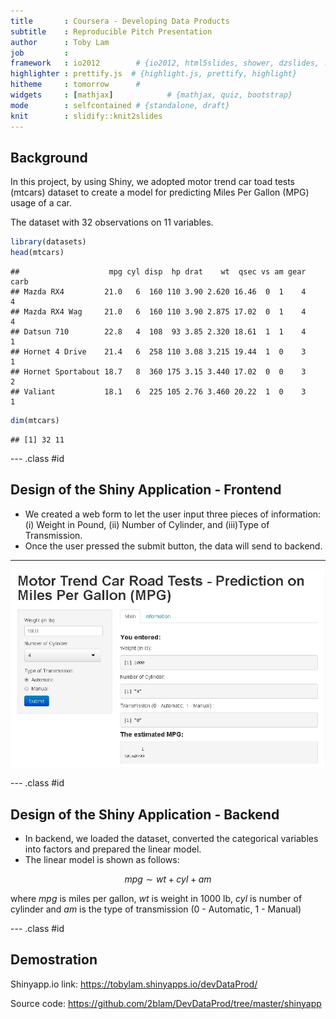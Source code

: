 ```yaml
---
title       : Coursera - Developing Data Products
subtitle    : Reproducible Pitch Presentation
author      : Toby Lam
job         : 
framework   : io2012        # {io2012, html5slides, shower, dzslides, ...}
highlighter : prettify.js  # {highlight.js, prettify, highlight}
hitheme     : tomorrow      # 
widgets     : [mathjax]            # {mathjax, quiz, bootstrap}
mode        : selfcontained # {standalone, draft}
knit        : slidify::knit2slides
---
```


## Background
In this project, by using Shiny, we adopted motor trend car toad tests (mtcars) dataset to create a model for predicting Miles Per Gallon (MPG) usage of a car.

The dataset with 32 observations on 11 variables.

```r
library(datasets)
head(mtcars)
```

```
##                    mpg cyl disp  hp drat    wt  qsec vs am gear carb
## Mazda RX4         21.0   6  160 110 3.90 2.620 16.46  0  1    4    4
## Mazda RX4 Wag     21.0   6  160 110 3.90 2.875 17.02  0  1    4    4
## Datsun 710        22.8   4  108  93 3.85 2.320 18.61  1  1    4    1
## Hornet 4 Drive    21.4   6  258 110 3.08 3.215 19.44  1  0    3    1
## Hornet Sportabout 18.7   8  360 175 3.15 3.440 17.02  0  0    3    2
## Valiant           18.1   6  225 105 2.76 3.460 20.22  1  0    3    1
```

```r
dim(mtcars)
```

```
## [1] 32 11
```

--- .class #id 

## Design of the Shiny Application - Frontend

- We created a web form to let the user input three pieces of information: (i) Weight in Pound, (ii) Number of Cylinder, and (iii)Type of Transmission.
- Once the user pressed the submit button, the data will send to backend.

___

![screenshot](./assets/img/screenshot.jpg)

--- .class #id 

## Design of the Shiny Application - Backend

- In backend, we loaded the dataset, converted the categorical variables into factors and prepared the linear model.
- The linear model is shown as follows:

$$mpg \sim wt + cyl + am$$

where $mpg$ is miles per gallon, $wt$ is weight in 1000 lb, $cyl$ is number of cylinder and $am$ is the type of transmission (0 - Automatic, 1 - Manual)

--- .class #id 

## Demostration

Shinyapp.io link: 
https://tobylam.shinyapps.io/devDataProd/

Source code:
https://github.com/2blam/DevDataProd/tree/master/shinyapp


